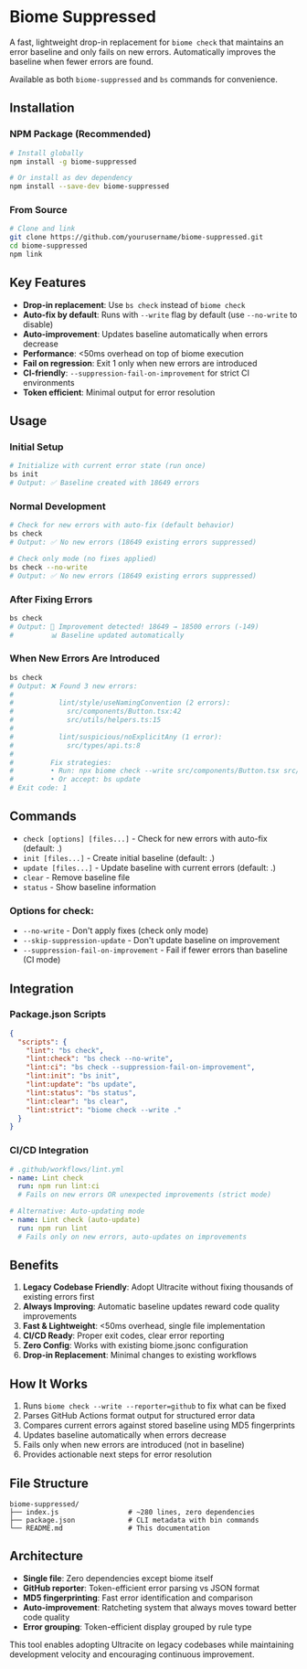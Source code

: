 # Biome Suppressed

A fast, lightweight drop-in replacement for `biome check` that maintains an error baseline and only fails on new errors. Automatically improves the baseline when fewer errors are found.

Available as both `biome-suppressed` and `bs` commands for convenience.

## Installation

### NPM Package (Recommended)
```bash
# Install globally
npm install -g biome-suppressed

# Or install as dev dependency
npm install --save-dev biome-suppressed
```

### From Source
```bash
# Clone and link
git clone https://github.com/yourusername/biome-suppressed.git
cd biome-suppressed
npm link
```

## Key Features

- **Drop-in replacement**: Use `bs check` instead of `biome check`
- **Auto-fix by default**: Runs with `--write` flag by default (use `--no-write` to disable)
- **Auto-improvement**: Updates baseline automatically when errors decrease
- **Performance**: <50ms overhead on top of biome execution
- **Fail on regression**: Exit 1 only when new errors are introduced
- **CI-friendly**: `--suppression-fail-on-improvement` for strict CI environments
- **Token efficient**: Minimal output for error resolution

## Usage

### Initial Setup
```bash
# Initialize with current error state (run once)
bs init
# Output: ✅ Baseline created with 18649 errors
```

### Normal Development
```bash
# Check for new errors with auto-fix (default behavior)
bs check
# Output: ✅ No new errors (18649 existing errors suppressed)

# Check only mode (no fixes applied)
bs check --no-write
# Output: ✅ No new errors (18649 existing errors suppressed)
```

### After Fixing Errors
```bash
bs check
# Output: 🎉 Improvement detected! 18649 → 18500 errors (-149)
#         📊 Baseline updated automatically
```

### When New Errors Are Introduced
```bash
bs check
# Output: ❌ Found 3 new errors:
#
#           lint/style/useNamingConvention (2 errors):
#             src/components/Button.tsx:42
#             src/utils/helpers.ts:15
#
#           lint/suspicious/noExplicitAny (1 error):
#             src/types/api.ts:8
#
#         Fix strategies:
#         • Run: npx biome check --write src/components/Button.tsx src/utils/helpers.ts src/types/api.ts
#         • Or accept: bs update
# Exit code: 1
```

## Commands

- `check [options] [files...]` - Check for new errors with auto-fix (default: .)
- `init [files...]` - Create initial baseline (default: .)
- `update [files...]` - Update baseline with current errors (default: .)
- `clear` - Remove baseline file
- `status` - Show baseline information

### Options for check:
- `--no-write` - Don't apply fixes (check only mode)
- `--skip-suppression-update` - Don't update baseline on improvement
- `--suppression-fail-on-improvement` - Fail if fewer errors than baseline (CI mode)

## Integration

### Package.json Scripts
```json
{
  "scripts": {
    "lint": "bs check",
    "lint:check": "bs check --no-write",
    "lint:ci": "bs check --suppression-fail-on-improvement",
    "lint:init": "bs init",
    "lint:update": "bs update",
    "lint:status": "bs status",
    "lint:clear": "bs clear",
    "lint:strict": "biome check --write ."
  }
}
```

### CI/CD Integration
```yaml
# .github/workflows/lint.yml
- name: Lint check
  run: npm run lint:ci
  # Fails on new errors OR unexpected improvements (strict mode)

# Alternative: Auto-updating mode
- name: Lint check (auto-update)
  run: npm run lint
  # Fails only on new errors, auto-updates on improvements
```

## Benefits

1. **Legacy Codebase Friendly**: Adopt Ultracite without fixing thousands of existing errors first
2. **Always Improving**: Automatic baseline updates reward code quality improvements
3. **Fast & Lightweight**: <50ms overhead, single file implementation
4. **CI/CD Ready**: Proper exit codes, clear error reporting
5. **Zero Config**: Works with existing biome.jsonc configuration
6. **Drop-in Replacement**: Minimal changes to existing workflows

## How It Works

1. Runs `biome check --write --reporter=github` to fix what can be fixed
2. Parses GitHub Actions format output for structured error data
3. Compares current errors against stored baseline using MD5 fingerprints
4. Updates baseline automatically when errors decrease
5. Fails only when new errors are introduced (not in baseline)
6. Provides actionable next steps for error resolution

## File Structure

```
biome-suppressed/
├── index.js                 # ~280 lines, zero dependencies
├── package.json             # CLI metadata with bin commands
└── README.md                # This documentation
```

## Architecture

- **Single file**: Zero dependencies except biome itself
- **GitHub reporter**: Token-efficient error parsing vs JSON format
- **MD5 fingerprinting**: Fast error identification and comparison
- **Auto-improvement**: Ratcheting system that always moves toward better code quality
- **Error grouping**: Token-efficient display grouped by rule type

This tool enables adopting Ultracite on legacy codebases while maintaining development velocity and encouraging continuous improvement.
